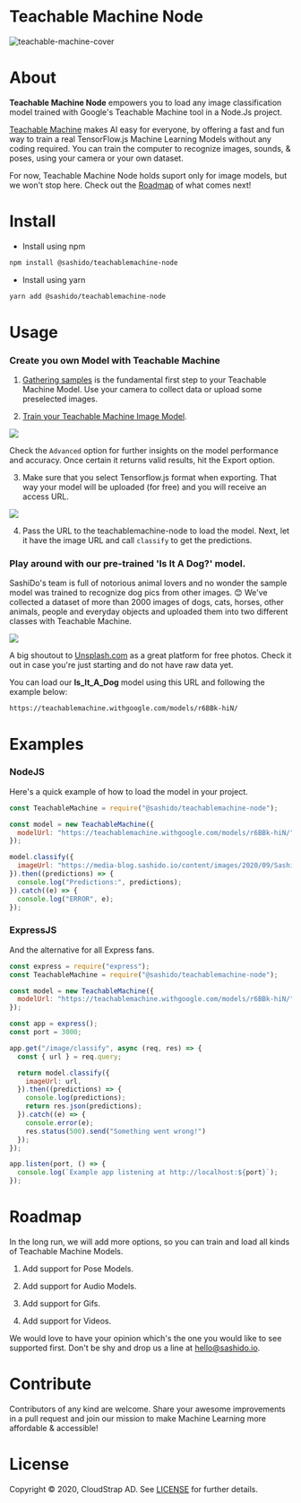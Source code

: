 # Teachable Machine Node

![teachable-machine-cover](https://media-blog.sashido.io/content/images/2020/09/teachable-machine-cover.png)

# About

**Teachable Machine Node** empowers you to load any image classification model trained with Google's Teachable Machine tool in a Node.Js project.

[Teachable Machine](https://teachablemachine.withgoogle.com/) makes AI easy for everyone, by offering a fast and fun way to train a real TensorFlow.js Machine Learning Models without any coding required. You can train the computer to recognize images, sounds, & poses, using your camera or your own dataset.

For now, Teachable Machine Node holds suport only for image models, but we won't stop here. Check out the [Roadmap](#Roadmap) of what comes next!

# Install

- Install using npm

```sh
npm install @sashido/teachablemachine-node
```

- Install using yarn

```sh
yarn add @sashido/teachablemachine-node
```


# Usage

### Create you own Model with Teachable Machine

1. [Gathering samples](https://youtu.be/DFBbSTvtpy4) is the fundamental first step to your Teachable Machine Model. Use your camera to collect data or upload some preselected images.

2. [Train your Teachable Machine Image Model](https://teachablemachine.withgoogle.com/train?action=onboardOpen&id=CO67EQ0ZWgA).

![](https://media-blog.sashido.io/content/images/2020/09/tm_export_model.png)

Check the `Advanced` option for further insights on the model performance and accuracy. Once certain it returns valid results, hit the Export option.

3. Make sure that you select Tensorflow.js format when exporting. That way your model will be uploaded (for free) and you will receive an access URL.

![  ](https://media-blog.sashido.io/content/images/2020/08/export_tendorflow.js.png)

4. Pass the URL to the teachablemachine-node to load the model. Next, let it have the image URL and call `classify` to get the predictions.

### Play around with our pre-trained 'Is It A Dog?' model.

SashiDo's team is full of notorious animal lovers and no wonder the sample model was trained to recognize dog pics from other images. 😊 We've collected a dataset of more than 2000 images of dogs, cats, horses, other animals, people and everyday objects and uploaded them into two different classes with Teachable Machine.

![](https://media-blog.sashido.io/content/images/2020/09/example.gif)

A big shoutout to [Unsplash.com](https://unsplash.com/) as a great platform for free photos. Check it out in case you're just starting and do not have raw data yet.

You can load our **Is_It_A_Dog** model using this URL and following the example below:

```
https://teachablemachine.withgoogle.com/models/r6BBk-hiN/
```

# Examples

### NodeJS

Here's a quick example of how to load the model in your project.

```javascript
const TeachableMachine = require("@sashido/teachablemachine-node");

const model = new TeachableMachine({
  modelUrl: "https://teachablemachine.withgoogle.com/models/r6BBk-hiN/"
});

model.classify({
  imageUrl: "https://media-blog.sashido.io/content/images/2020/09/SashiDo_Dog.jpg",
}).then((predictions) => {
  console.log("Predictions:", predictions);
}).catch((e) => {
  console.log("ERROR", e);
});
```

### ExpressJS

And the alternative for all Express fans.

```javascript
const express = require("express");
const TeachableMachine = require("@sashido/teachablemachine-node");

const model = new TeachableMachine({
  modelUrl: "https://teachablemachine.withgoogle.com/models/r6BBk-hiN/"
});

const app = express();
const port = 3000;

app.get("/image/classify", async (req, res) => {
  const { url } = req.query;

  return model.classify({
    imageUrl: url,
  }).then((predictions) => {
    console.log(predictions);
    return res.json(predictions);
  }).catch((e) => {
    console.error(e);
    res.status(500).send("Something went wrong!")
  });
});

app.listen(port, () => {
  console.log(`Example app listening at http://localhost:${port}`);
});
```

# Roadmap

In the long run, we will add more options, so you can train and load all kinds of Teachable Machine Models.

 1. Add support for Pose Models.

 2. Add support for Audio Models.

 3. Add support for Gifs.

 4. Add support for Videos.

We would love to have your opinion which's the one you would like to see supported first. Don't be shy and drop us a line at hello@sashido.io.

# Contribute

Contributors of any kind are welcome. Share your awesome improvements in a pull request and join our mission to make Machine Learning more affordable & accessible!

# License

Copyright © 2020, CloudStrap AD. See [LICENSE](https://github.com/SashiDo/teachablemachine-node/blob/master/LICENSE) for further details.
